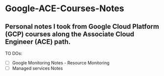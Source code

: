 # Google-ACE-Courses-Notes
Personal notes I took from Google Cloud Platform (GCP) courses along the Associate Cloud Engineer (ACE) path.
---
TO DOs:
- [ ] Google Monitoring Notes - Resource Monitoring
- [ ] Managed services Notes
